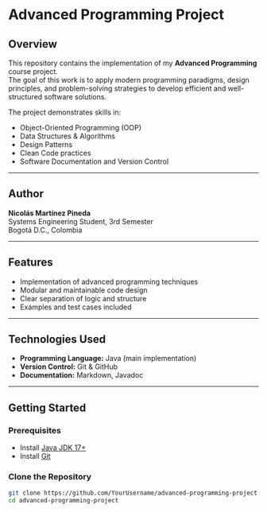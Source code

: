# Advanced Programming Project

## Overview
This repository contains the implementation of my **Advanced Programming** course project.  
The goal of this work is to apply modern programming paradigms, design principles, and problem-solving strategies to develop efficient and well-structured software solutions.

The project demonstrates skills in:
- Object-Oriented Programming (OOP)
- Data Structures & Algorithms
- Design Patterns
- Clean Code practices
- Software Documentation and Version Control

---

## Author
**Nicolás Martínez Pineda**  
Systems Engineering Student, 3rd Semester  
Bogotá D.C., Colombia  

---

## Features
- Implementation of advanced programming techniques  
- Modular and maintainable code design  
- Clear separation of logic and structure  
- Examples and test cases included  

---

## Technologies Used
- **Programming Language:** Java (main implementation)  
- **Version Control:** Git & GitHub  
- **Documentation:** Markdown, Javadoc  

---

## Getting Started

### Prerequisites
- Install [Java JDK 17+](https://www.oracle.com/java/technologies/javase/jdk17-archive-downloads.html)  
- Install [Git](https://git-scm.com/)  

### Clone the Repository
```bash
git clone https://github.com/YourUsername/advanced-programming-project.git
cd advanced-programming-project
